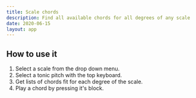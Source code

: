 ```yaml
---
title: Scale chords
description: Find all available chords for all degrees of any scale
date: 2020-06-15
layout: app
---
```


<control-scale />
<chord-scales />

## How to use it

1. Select a scale from the drop down menu.
2. Select a tonic pitch with the top keyboard.
3. Get lists of chords fit for each degree of the scale.
4. Play a chord by pressing it's block.
